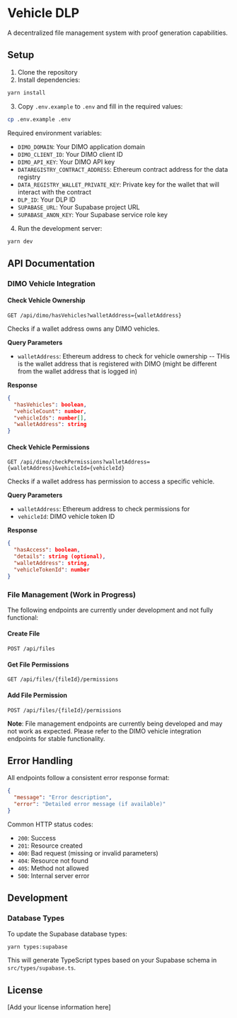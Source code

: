# Vehicle DLP

A decentralized file management system with proof generation capabilities.

## Setup

1. Clone the repository
2. Install dependencies:
```bash
yarn install
```

3. Copy `.env.example` to `.env` and fill in the required values:
```bash
cp .env.example .env
```

Required environment variables:
- `DIMO_DOMAIN`: Your DIMO application domain
- `DIMO_CLIENT_ID`: Your DIMO client ID
- `DIMO_API_KEY`: Your DIMO API key
- `DATAREGISTRY_CONTRACT_ADDRESS`: Ethereum contract address for the data registry
- `DATA_REGISTRY_WALLET_PRIVATE_KEY`: Private key for the wallet that will interact with the contract
- `DLP_ID`: Your DLP ID
- `SUPABASE_URL`: Your Supabase project URL
- `SUPABASE_ANON_KEY`: Your Supabase service role key

4. Run the development server:
```bash
yarn dev
```

## API Documentation

### DIMO Vehicle Integration

#### Check Vehicle Ownership
```http
GET /api/dimo/hasVehicles?walletAddress={walletAddress}
```

Checks if a wallet address owns any DIMO vehicles.

**Query Parameters**
- `walletAddress`: Ethereum address to check for vehicle ownership -- THis is the wallet address that is registered with DIMO (might be different from the wallet address that is logged in)

**Response**
```json
{
  "hasVehicles": boolean,
  "vehicleCount": number,
  "vehicleIds": number[],
  "walletAddress": string
}
```

#### Check Vehicle Permissions
```http
GET /api/dimo/checkPermissions?walletAddress={walletAddress}&vehicleId={vehicleId}
```

Checks if a wallet address has permission to access a specific vehicle.

**Query Parameters**
- `walletAddress`: Ethereum address to check permissions for
- `vehicleId`: DIMO vehicle token ID

**Response**
```json
{
  "hasAccess": boolean,
  "details": string (optional),
  "walletAddress": string,
  "vehicleTokenId": number
}
```

### File Management (Work in Progress)

The following endpoints are currently under development and not fully functional:

#### Create File
```http
POST /api/files
```

#### Get File Permissions
```http
GET /api/files/{fileId}/permissions
```

#### Add File Permission
```http
POST /api/files/{fileId}/permissions
```

**Note**: File management endpoints are currently being developed and may not work as expected. Please refer to the DIMO vehicle integration endpoints for stable functionality.

## Error Handling

All endpoints follow a consistent error response format:

```json
{
  "message": "Error description",
  "error": "Detailed error message (if available)"
}
```

Common HTTP status codes:
- `200`: Success
- `201`: Resource created
- `400`: Bad request (missing or invalid parameters)
- `404`: Resource not found
- `405`: Method not allowed
- `500`: Internal server error

## Development

### Database Types

To update the Supabase database types:

```bash
yarn types:supabase
```

This will generate TypeScript types based on your Supabase schema in `src/types/supabase.ts`.

## License

[Add your license information here]